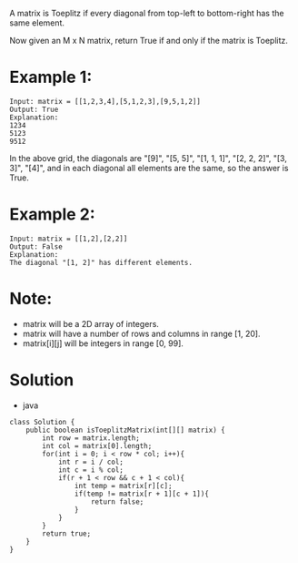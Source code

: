 A matrix is Toeplitz if every diagonal from top-left to bottom-right has the same element.

Now given an M x N matrix, return True if and only if the matrix is Toeplitz.
 

# Example 1:

    Input: matrix = [[1,2,3,4],[5,1,2,3],[9,5,1,2]]
    Output: True
    Explanation:
    1234
    5123
    9512

In the above grid, the diagonals are "[9]", "[5, 5]", "[1, 1, 1]", "[2, 2, 2]", "[3, 3]", "[4]", and in each diagonal all elements are the same, so the answer is True.

# Example 2:

    Input: matrix = [[1,2],[2,2]]
    Output: False
    Explanation:
    The diagonal "[1, 2]" has different elements.

# Note:

* matrix will be a 2D array of integers.
* matrix will have a number of rows and columns in range [1, 20].
* matrix[i][j] will be integers in range [0, 99].


# Solution

* java
``` 
class Solution {
    public boolean isToeplitzMatrix(int[][] matrix) {
        int row = matrix.length;
        int col = matrix[0].length;
        for(int i = 0; i < row * col; i++){       
            int r = i / col;  
            int c = i % col;   
            if(r + 1 < row && c + 1 < col){
                int temp = matrix[r][c];
                if(temp != matrix[r + 1][c + 1]){
                    return false;
                } 
            }  
        }
        return true;          
    }     
}
``` 
